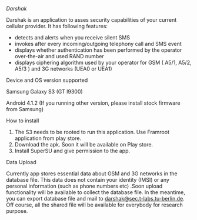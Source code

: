 *Darshak*

Darshak is an application to asses security capabilities of your current
cellular provider. It has following features:

* detects and alerts when you receive silent SMS
* invokes after every incoming/outgoing telephony call and SMS event
* displays whether authentication has been performed by the operator
over-the-air and used RAND number
* displays ciphering algorithm used by your operator for GSM ( A5/1,
A5/2, A5/3 ) and 3G networks (UEA0 or UEA1)


Device and OS version supported

Samsung Galaxy S3 (GT I9300)

Android 4.1.2  (If you running other version, please install stock
firmware from Samsung)


How to install

1. The S3 needs to be rooted to run this application. Use Framroot
application from play store.
2. Download the apk. Soon it will be available on Play store.
3. Install SuperSU and give permission to the app.

Data Upload

Currently app stores essential data about GSM and 3G networks in the
database file. This data does not contain your identity (IMSI) or any
personal information (such as phone numbers etc) .Soon upload
functionality will be available to collect the database file. In the
meantime, you can export database file and mail to
darshak@sec.t-labs.tu-berlin.de. Off course, all the shared file will be
available for everybody for research purpose.
